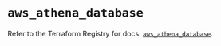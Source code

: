 # `aws_athena_database`

Refer to the Terraform Registry for docs: [`aws_athena_database`](https://registry.terraform.io/providers/hashicorp/aws/6.4.0/docs/resources/athena_database).
